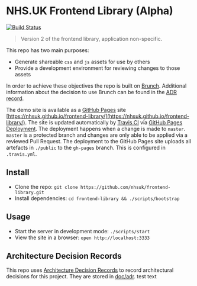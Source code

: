 # NHS.UK Frontend Library (Alpha)

[![Build Status](https://travis-ci.org/nhsuk/frontend-library.svg?branch=master)](https://travis-ci.org/nhsuk/frontend-library)

> Version 2 of the frontend library, application non-specific.

This repo has two main purposes:
* Generate shareable `css` and `js` assets for use by others
* Provide a development environment for reviewing changes to those assets

In order to achieve these objectives the repo is built on
[Brunch](http://brunch.io/). Additional information about the decision to use
Brunch can be found in the [ADR record](./doc/adr/0003-use-brunch.md).

The demo site is available as a [GitHub Pages](https://pages.github.com/) site
[https://nhsuk.github.io/frontend-library/](https://nhsuk.github.io/frontend-library/).
The site is updated automatically by [Travis CI](https://travis-ci.org/) via
[GitHub Pages Deployment](https://docs.travis-ci.com/user/deployment/pages/).
The deployment happens when a change is made to `master`. `master` is a
protected branch and changes are only able to be applied via a reviewed Pull
Request. The deployment to the GitHub Pages site uploads all artefacts in
`./public` to the `gh-pages` branch. This is configured in `.travis.yml`.

## Install

* Clone the repo: `git clone https://github.com/nhsuk/frontend-library.git`
* Install dependencies: `cd frontend-library && ./scripts/bootstrap`

## Usage

* Start the server in development mode: `./scripts/start`
* View the site in a browser: `open http://localhost:3333`

## Architecture Decision Records

This repo uses
[Architecture Decision Records](http://thinkrelevance.com/blog/2011/11/15/documenting-architecture-decisions)
to record architectural decisions for this project.
They are stored in [doc/adr](doc/adr).
test text
